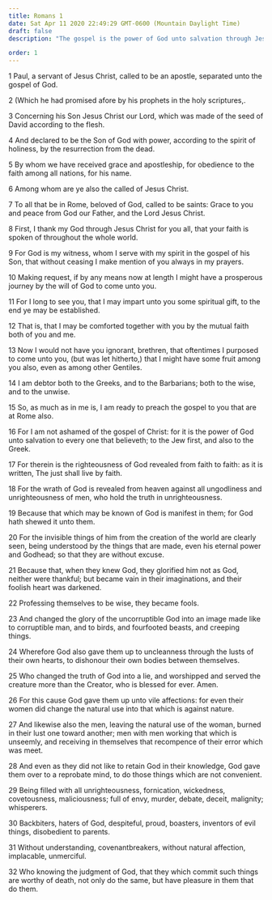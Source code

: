 ```yaml
---
title: Romans 1
date: Sat Apr 11 2020 22:49:29 GMT-0600 (Mountain Daylight Time)
draft: false
description: "The gospel is the power of God unto salvation through Jesus Christ—The wrath of God rests on those guilty of murder, homosexual practices, fornication, and other sins if the guilty do not repent."

order: 1
---
```

    
1 Paul, a servant of Jesus Christ, called to be an apostle, separated unto the gospel of God.

2 (Which he had promised afore by his prophets in the holy scriptures,.

3 Concerning his Son Jesus Christ our Lord, which was made of the seed of David according to the flesh.

4 And declared to be the Son of God with power, according to the spirit of holiness, by the resurrection from the dead.

5 By whom we have received grace and apostleship, for obedience to the faith among all nations, for his name.

6 Among whom are ye also the called of Jesus Christ.

7 To all that be in Rome, beloved of God, called to be saints: Grace to you and peace from God our Father, and the Lord Jesus Christ.

8 First, I thank my God through Jesus Christ for you all, that your faith is spoken of throughout the whole world.

9 For God is my witness, whom I serve with my spirit in the gospel of his Son, that without ceasing I make mention of you always in my prayers.

10 Making request, if by any means now at length I might have a prosperous journey by the will of God to come unto you.

11 For I long to see you, that I may impart unto you some spiritual gift, to the end ye may be established.

12 That is, that I may be comforted together with you by the mutual faith both of you and me.

13 Now I would not have you ignorant, brethren, that oftentimes I purposed to come unto you, (but was let hitherto,) that I might have some fruit among you also, even as among other Gentiles.

14 I am debtor both to the Greeks, and to the Barbarians; both to the wise, and to the unwise.

15 So, as much as in me is, I am ready to preach the gospel to you that are at Rome also.

16 For I am not ashamed of the gospel of Christ: for it is the power of God unto salvation to every one that believeth; to the Jew first, and also to the Greek.

17 For therein is the righteousness of God revealed from faith to faith: as it is written, The just shall live by faith.

18 For the wrath of God is revealed from heaven against all ungodliness and unrighteousness of men, who hold the truth in unrighteousness.

19 Because that which may be known of God is manifest in them; for God hath shewed it unto them.

20 For the invisible things of him from the creation of the world are clearly seen, being understood by the things that are made, even his eternal power and Godhead; so that they are without excuse.

21 Because that, when they knew God, they glorified him not as God, neither were thankful; but became vain in their imaginations, and their foolish heart was darkened.

22 Professing themselves to be wise, they became fools.

23 And changed the glory of the uncorruptible God into an image made like to corruptible man, and to birds, and fourfooted beasts, and creeping things.

24 Wherefore God also gave them up to uncleanness through the lusts of their own hearts, to dishonour their own bodies between themselves.

25 Who changed the truth of God into a lie, and worshipped and served the creature more than the Creator, who is blessed for ever. Amen.

26 For this cause God gave them up unto vile affections: for even their women did change the natural use into that which is against nature.

27 And likewise also the men, leaving the natural use of the woman, burned in their lust one toward another; men with men working that which is unseemly, and receiving in themselves that recompence of their error which was meet.

28 And even as they did not like to retain God in their knowledge, God gave them over to a reprobate mind, to do those things which are not convenient.

29 Being filled with all unrighteousness, fornication, wickedness, covetousness, maliciousness; full of envy, murder, debate, deceit, malignity; whisperers.

30 Backbiters, haters of God, despiteful, proud, boasters, inventors of evil things, disobedient to parents.

31 Without understanding, covenantbreakers, without natural affection, implacable, unmerciful.

32 Who knowing the judgment of God, that they which commit such things are worthy of death, not only do the same, but have pleasure in them that do them.
